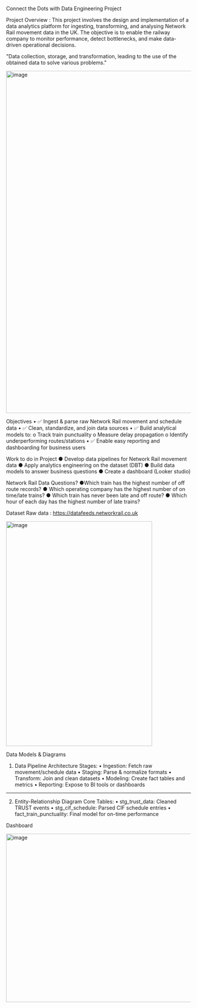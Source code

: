 Connect the Dots with  Data Engineering Project

Project Overview :
This project involves the design and implementation of a data analytics platform for ingesting, transforming, and analysing Network Rail movement data in the UK. The objective is to enable the railway company to monitor performance, detect bottlenecks, and make data-driven operational decisions.


 "Data collection, storage, and transformation, leading to the use of the obtained data to solve various problems."


<img width="2172" height="930" alt="image" src="https://github.com/user-attachments/assets/41b3925c-7551-4bc9-8cfd-f9a790d4a25a" />

Objectives
•	✅ Ingest & parse raw Network Rail movement and schedule data
•	✅ Clean, standardize, and join data sources
•	✅ Build analytical models to:
o	Track train punctuality
o	Measure delay propagation
o	Identify underperforming routes/stations
•	✅ Enable easy reporting and dashboarding for business users

Work to do in Project
● Develop data pipelines for Network Rail movement data 
● Apply analytics engineering on the dataset (DBT)
● Build data models to answer business questions 
● Create a dashboard (Looker studio)

Network Rail Data Questions?
●Which train has the highest number of off route records? 
● Which operating company has the highest number of on time/late trains? 
● Which train has never been late and off route? 
● Which hour of each day has the highest number of late trains?

Dataset Raw  data : https://datafeeds.networkrail.co.uk

<img width="398" height="611" alt="image" src="https://github.com/user-attachments/assets/d0b3824f-d80c-4efd-ad13-8ba33638d3ce" />


Data Models & Diagrams
1. Data Pipeline Architecture
Stages:
•	Ingestion: Fetch raw movement/schedule data
•	Staging: Parse & normalize formats
•	Transform: Join and clean datasets
•	Modeling: Create fact tables and metrics
•	Reporting: Expose to BI tools or dashboards
________________________________________
2. Entity-Relationship Diagram
Core Tables:
•	stg_trust_data: Cleaned TRUST events
•	stg_cif_schedule: Parsed CIF schedule entries
•	fact_train_punctuality: Final model for on-time performance

Dashboard

<img width="723" height="458" alt="image" src="https://github.com/user-attachments/assets/992c2450-821a-469d-88fa-3dd639295b10" />














